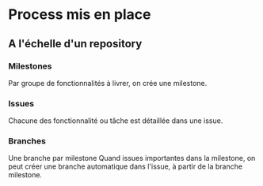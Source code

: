 # Process mis en place

## A l'échelle d'un repository

### Milestones
Par groupe de fonctionnalités à livrer, on crée une milestone.  

### Issues
Chacune des fonctionnalité ou tâche est détaillée dans une issue. 

### Branches
Une branche par milestone
Quand issues importantes dans la milestone, on peut créer une branche automatique dans l'issue, à partir de la branche milestone. 